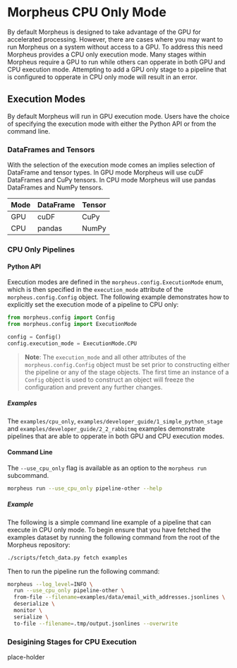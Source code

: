 <!--
SPDX-FileCopyrightText: Copyright (c) 2024, NVIDIA CORPORATION & AFFILIATES. All rights reserved.
SPDX-License-Identifier: Apache-2.0

Licensed under the Apache License, Version 2.0 (the "License");
you may not use this file except in compliance with the License.
You may obtain a copy of the License at

http://www.apache.org/licenses/LICENSE-2.0

Unless required by applicable law or agreed to in writing, software
distributed under the License is distributed on an "AS IS" BASIS,
WITHOUT WARRANTIES OR CONDITIONS OF ANY KIND, either express or implied.
See the License for the specific language governing permissions and
limitations under the License.
-->

# Morpheus CPU Only Mode
By default Morpheus is designed to take advantage of the GPU for accelerated processing. However, there are cases where you may want to run Morpheus on a system without access to a GPU. To address this need Morpheus provides a CPU only execution mode. Many stages within Morpheus require a GPU to run while others can opperate in both GPU and CPU execution mode. Attempting to add a GPU only stage to a pipeline that is configured to opperate in CPU only mode will result in an error.

## Execution Modes
By default Morpheus will run in GPU execution mode. Users have the choice of specifying the execution mode with either the Python API or from the command line.

### DataFrames and Tensors
With the selection of the execution mode comes an implies selection of DataFrame and tensor types. In GPU mode Morpheus will use cuDF DataFrames and CuPy tensors. In CPU mode Morpheus will use pandas DataFrames and NumPy tensors.

|Mode|DataFrame|Tensor|
| -- | ------- | ---- |
|GPU|cuDF|CuPy|
|CPU|pandas|NumPy|

### CPU Only Pipelines
#### Python API
Execution modes are defined in the `morpheus.config.ExecutionMode` enum, which is then specified in the `execution_mode` attribute of the `morpheus.config.Config` object. The following example demonstrates how to explicitly set the execution mode of a pipeline to CPU only:

```python
from morpheus.config import Config
from morpheus.config import ExecutionMode
```

```python
config = Config()
config.execution_mode = ExecutionMode.CPU
```

> **Note**: The `execution_mode` and all other attributes of the `morpheus.config.Config` object must be set prior to constructing either the pipeline or any of the stage objects. The first time an instance of a `Config` object is used to construct an object will freeze the configuration and prevent any further changes.

##### Examples
The `examples/cpu_only`, `examples/developer_guide/1_simple_python_stage` and `examples/developer_guide/2_2_rabbitmq` examples demonstrate pipelines that are able to opperate in both GPU and CPU execution modes.

#### Command Line
The `--use_cpu_only` flag is available as an option to the `morpheus run` subcommand.

```bash
morpheus run --use_cpu_only pipeline-other --help
```

##### Example
The following is a simple command line example of a pipeline that can execute in CPU only mode. To begin ensure that you have fetched the examples dataset by running the following command from the root of the Morpheus repository:
```bash
./scripts/fetch_data.py fetch examples
```

Then to run the pipeline run the following command:
```bash
morpheus --log_level=INFO \
  run --use_cpu_only pipeline-other \
  from-file --filename=examples/data/email_with_addresses.jsonlines \
  deserialize \
  monitor \
  serialize \
  to-file --filename=.tmp/output.jsonlines --overwrite
```

### Desigining Stages for CPU Execution
place-holder
